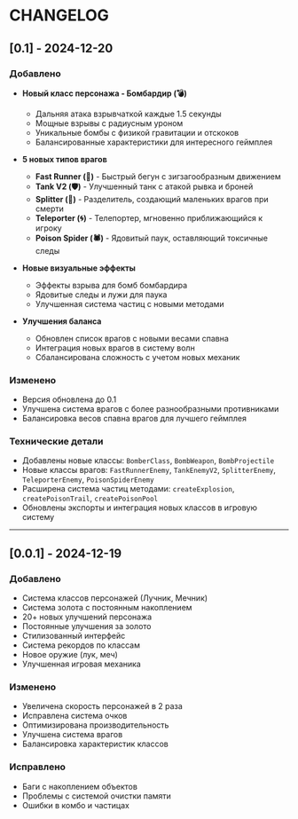 # CHANGELOG

## [0.1] - 2024-12-20

### Добавлено
- **Новый класс персонажа - Бомбардир (💣)**
  - Дальняя атака взрывчаткой каждые 1.5 секунды
  - Мощные взрывы с радиусным уроном
  - Уникальные бомбы с физикой гравитации и отскоков
  - Балансированные характеристики для интересного геймплея

- **5 новых типов врагов**
  - **Fast Runner (🏃)** - Быстрый бегун с зигзагообразным движением
  - **Tank V2 (🛡️)** - Улучшенный танк с атакой рывка и броней
  - **Splitter (🔄)** - Разделитель, создающий маленьких врагов при смерти
  - **Teleporter (🌀)** - Телепортер, мгновенно приближающийся к игроку
  - **Poison Spider (🕷️)** - Ядовитый паук, оставляющий токсичные следы

- **Новые визуальные эффекты**
  - Эффекты взрыва для бомб бомбардира
  - Ядовитые следы и лужи для паука
  - Улучшенная система частиц с новыми методами

- **Улучшения баланса**
  - Обновлен список врагов с новыми весами спавна
  - Интеграция новых врагов в систему волн
  - Сбалансирована сложность с учетом новых механик

### Изменено
- Версия обновлена до 0.1
- Улучшена система врагов с более разнообразными противниками
- Балансировка весов спавна врагов для лучшего геймплея

### Технические детали
- Добавлены новые классы: `BomberClass`, `BombWeapon`, `BombProjectile`
- Новые классы врагов: `FastRunnerEnemy`, `TankEnemyV2`, `SplitterEnemy`, `TeleporterEnemy`, `PoisonSpiderEnemy`
- Расширена система частиц методами: `createExplosion`, `createPoisonTrail`, `createPoisonPool`
- Обновлены экспорты и интеграция новых классов в игровую систему

---

## [0.0.1] - 2024-12-19

### Добавлено
- Система классов персонажей (Лучник, Мечник)
- Система золота с постоянным накоплением
- 20+ новых улучшений персонажа
- Постоянные улучшения за золото
- Стилизованный интерфейс
- Система рекордов по классам
- Новое оружие (лук, меч)
- Улучшенная игровая механика

### Изменено
- Увеличена скорость персонажей в 2 раза
- Исправлена система очков
- Оптимизирована производительность
- Улучшена система врагов
- Балансировка характеристик классов

### Исправлено
- Баги с накоплением объектов
- Проблемы с системой очистки памяти
- Ошибки в комбо и частицах
